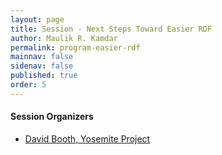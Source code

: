 ```yaml
---
layout: page
title: Session - Next Steps Toward Easier RDF
author: Maulik R. Kamdar
permalink: program-easier-rdf
mainnav: false
sidenav: false
published: true
order: 5
---
```


#### Session Organizers
- [David Booth, Yosemite Project](http://dbooth.org/)
